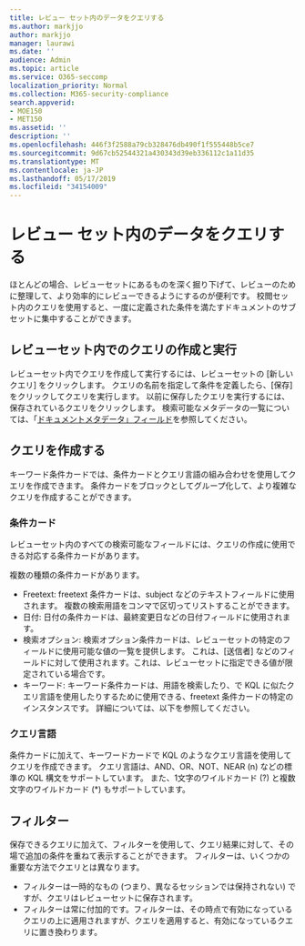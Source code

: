 ```yaml
---
title: レビュー セット内のデータをクエリする
ms.author: markjjo
author: markjjo
manager: laurawi
ms.date: ''
audience: Admin
ms.topic: article
ms.service: O365-seccomp
localization_priority: Normal
ms.collection: M365-security-compliance
search.appverid:
- MOE150
- MET150
ms.assetid: ''
description: ''
ms.openlocfilehash: 446f3f2588a79cb328476db490f1f555448b5ce7
ms.sourcegitcommit: 9d67cb52544321a430343d39eb336112c1a11d35
ms.translationtype: MT
ms.contentlocale: ja-JP
ms.lasthandoff: 05/17/2019
ms.locfileid: "34154009"
---
```

# <a name="query-the-data-in-a-review-set"></a>レビュー セット内のデータをクエリする

ほとんどの場合、レビューセットにあるものを深く掘り下げて、レビューのために整理して、より効率的にレビューできるようにするのが便利です。 校閲セット内のクエリを使用すると、一度に定義された条件を満たすドキュメントのサブセットに集中することができます。

## <a name="creating-and-running-a-query-within-a-review-set"></a>レビューセット内でのクエリの作成と実行

レビューセット内でクエリを作成して実行するには、レビューセットの [新しいクエリ] をクリックします。 クエリの名前を指定して条件を定義したら、[保存] をクリックしてクエリを実行します。 以前に保存したクエリを実行するには、保存されているクエリをクリックします。 検索可能なメタデータの一覧については、「[ドキュメントメタデータ」フィールド](document-metadata-fields.md)を参照してください。

## <a name="building-your-query"></a>クエリを作成する

キーワード条件カードでは、条件カードとクエリ言語の組み合わせを使用してクエリを作成できます。 条件カードをブロックとしてグループ化して、より複雑なクエリを作成することができます。

### <a name="condition-card"></a>条件カード

レビューセット内のすべての検索可能なフィールドには、クエリの作成に使用できる対応する条件カードがあります。

複数の種類の条件カードがあります。
- Freetext: freetext 条件カードは、subject などのテキストフィールドに使用されます。 複数の検索用語をコンマで区切ってリストすることができます。
- 日付: 日付の条件カードは、最終変更日などの日付フィールドに使用されます。
- 検索オプション: 検索オプション条件カードは、レビューセットの特定のフィールドに使用可能な値の一覧を提供します。 これは、[送信者] などのフィールドに対して使用されます。これは、レビューセットに指定できる値が限定されている場合です。
- キーワード: キーワード条件カードは、用語を検索したり、で KQL に似たクエリ言語を使用したりするために使用できる、freetext 条件カードの特定のインスタンスです。 詳細については、以下を参照してください。

### <a name="query-language"></a>クエリ言語

条件カードに加えて、キーワードカードで KQL のようなクエリ言語を使用してクエリを作成できます。 クエリ言語は、AND、OR、NOT、NEAR (n) などの標準の KQL 構文をサポートしています。 また、1文字のワイルドカード (?) と複数文字のワイルドカード (*) もサポートしています。

## <a name="filter"></a>フィルター

保存できるクエリに加えて、フィルターを使用して、クエリ結果に対して、その場で追加の条件を重ねて表示することができます。 フィルターは、いくつかの重要な方法でクエリとは異なります。
- フィルターは一時的なもの (つまり、異なるセッションでは保持されない) ですが、クエリはレビューセットに保存されます。
- フィルターは常に付加的です。フィルターは、その時点で有効になっているクエリの上に適用されますが、クエリを適用すると、有効になっているクエリに置き換わります。
